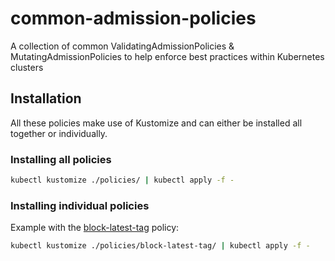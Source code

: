 # common-admission-policies

A collection of common ValidatingAdmissionPolicies & MutatingAdmissionPolicies to help enforce best practices within Kubernetes clusters

## Installation

All these policies make use of Kustomize and can either be installed all together or individually.

### Installing all policies

```sh
kubectl kustomize ./policies/ | kubectl apply -f -
```

### Installing individual policies

Example with the [block-latest-tag](./policies/block-latest-tag/) policy:

```sh
kubectl kustomize ./policies/block-latest-tag/ | kubectl apply -f -
```
